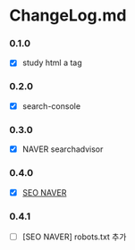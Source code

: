 # ChangeLog.md

### 0.1.0
- [x] study html a tag

### 0.2.0
- [x] search-console

### 0.3.0
- [x] NAVER searchadvisor

### 0.4.0
- [x] [SEO NAVER](https://github.com/Afresh2/Afresh2.github.io/issues/5)

### 0.4.1
- [ ] [SEO NAVER] robots.txt 추가

